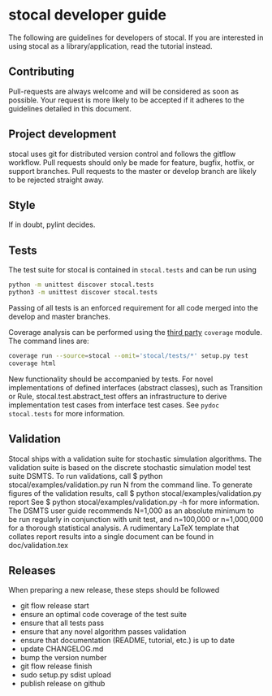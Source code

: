 # stocal developer guide

The following are guidelines for developers of stocal. If you are
interested in using stocal as a library/application, read the tutorial
instead.


## Contributing

Pull-requests are always welcome and will be considered as soon as
possible. Your request is more likely to be accepted if it adheres to
the guidelines detailed in this document.


## Project development

stocal uses git for distributed version control and follows the gitflow
workflow. Pull requests should only be made for feature, bugfix, hotfix,
or support branches. Pull requests to the master or develop branch are
likely to be rejected straight away.


## Style
If in doubt, pylint decides.


## Tests
The test suite for stocal is contained in `stocal.tests` and can be
run using
```bash
python -m unittest discover stocal.tests
python3 -m unittest discover stocal.tests
```

Passing of all tests is an enforced requirement for all code merged
into the develop and master branches.

Coverage analysis can be performed using the
[third party](https://pypi.python.org/pypi/coverage) `coverage` module.
The command lines are:
```bash
coverage run --source=stocal --omit='stocal/tests/*' setup.py test
coverage html
```

New functionality should be accompanied by tests. For novel
implementations of defined interfaces (abstract classes), such as
Transition or Rule, stocal.test.abstract_test offers an infrastructure
to derive implementation test cases from interface test cases. See
`pydoc stocal.tests` for more information.


## Validation
Stocal ships with a validation suite for stochastic simulation
algorithms. The validation suite is based on the discrete stochastic
simulation model test suite DSMTS. To run validations, call
$ python stocal/examples/validation.py run N
from the command line. To generate figures of the validation results,
call
$ python stocal/examples/validation.py report
See
$ python stocal/examples/validation.py -h
for more information. The DSMTS user guide recommends N=1,000 as an
absolute minimum to be run regularly in conjunction with unit test,
and n=100,000 or n=1,000,000 for a thorough statistical analysis.
A rudimentary LaTeX template that collates report results into a
single document can be found in doc/validation.tex

## Releases

When preparing a new release, these steps should be followed

 * git flow release start
 * ensure an optimal code coverage of the test suite
 * ensure that all tests pass
 * ensure that any novel algorithm passes validation
 * ensure that documentation (README, tutorial, etc.) is up to date
 * update CHANGELOG.md
 * bump the version number
 * git flow release finish
 * sudo setup.py sdist upload
 * publish release on github
